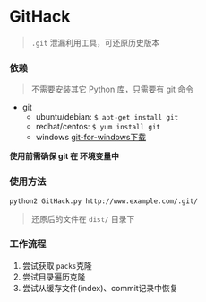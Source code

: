 # GitHack

> `.git` 泄漏利用工具，可还原历史版本

### 依赖

> 不需要安装其它 Python 库，只需要有 git 命令

* git
    * ubuntu/debian: `$ apt-get install git`
    * redhat/centos: `$ yum install git`
    * windows [git-for-windows下载](https://github.com/git-for-windows/git/releases/latest)

**使用前需确保 git 在 环境变量中**

### 使用方法

```
python2 GitHack.py http://www.example.com/.git/
```

> 还原后的文件在 `dist/` 目录下

### 工作流程

1. 尝试获取 `packs`克隆
2. 尝试目录遍历克隆
3. 尝试从缓存文件(index)、commit记录中恢复


